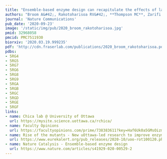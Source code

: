 ```yaml
---
title: "Ensemble-based enzyme design can recapitulate the effects of laboratory directed evolution in silico"
authors: "Broom A&#42;, Rakotoharisoa RV&#42;, **Thompson MC**, Zarifi N, Nguyen E, Mukhametzhanov N, **Liu L, Fraser JS**, Chica RA"
journal: 'Nature Communications'
pub_date: '2020-09-23'
image: '/static/img/pub/2020_broom_rakotoharisoa.jpg'
pmid: 32968058
pmcid: PMC7511930
biorxiv: '2020.03.19.999235'
pdf: 'http://cdn.fraserlab.com/publications/2020_broom_rakotoharisoa.pdf'
pdbs:
- 5RG4
- 5RG5
- 5RG7
- 5RG6
- 5RG8
- 5RG9
- 5RGA
- 5RGB
- 5RGC
- 5RGD
- 5RGE
- 5RGF
links:
- name: Chica lab @ University of Ottawa
  url: https://mysite.science.uottawa.ca/rchica/
- name: Faculty Opinions
  url: https://facultyopinions.com/prime/738383611?key=Haf6Uk0a5GMsOizm
- name: Rise of the mutants - New uOttawa-led research to improve enzyme design methodologies
  url: https://www.eurekalert.org/pub_releases/2020-10/uoo-rot100120.php
- name: Nature Catalysis - Ensemble-based enzyme design
  url: https://www.nature.com/articles/s41929-020-00529-2
---
```

